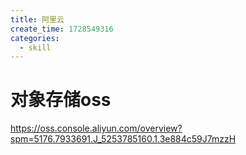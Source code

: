 ```yaml
---
title: 阿里云
create_time: 1728549316
categories:
  - skill
---
```



# 对象存储oss

https://oss.console.aliyun.com/overview?spm=5176.7933691.J_5253785160.1.3e884c59J7mzzH


